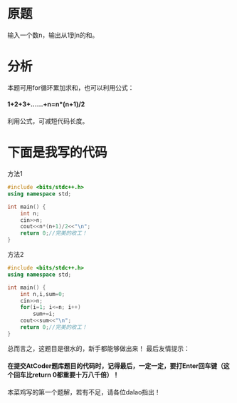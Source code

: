 # 原题
输入一个数n，输出从1到n的和。
# 分析
本题可用for循环累加求和，也可以利用公式：
#### 1+2+3+……+n=n*(n+1)/2
利用公式，可减短代码长度。
# 下面是我写的代码
方法1
```cpp
#include <bits/stdc++.h>
using namespace std;

int main() {
	int n;
    cin>>n;
    cout<<n*(n+1)/2<<"\n";
    return 0;//完美的收工！
}
```
方法2
```cpp
#include <bits/stdc++.h>
using namespace std;

int main() {
	int n,i,sum=0;
    cin>>n;
    for(i=1; i<=n; i++)
    	sum+=i;
    cout<<sum<<"\n";
    return 0;//完美的收工！
}
```
总而言之，这题目是很水的，新手都能够做出来！
最后友情提示：
#### 在提交AtCoder题库题目的代码时，记得最后，一定一定，要打Enter回车键（这个回车比return 0都重要十万八千倍）！
本菜鸡写的第一个题解，若有不足，请各位dalao指出！